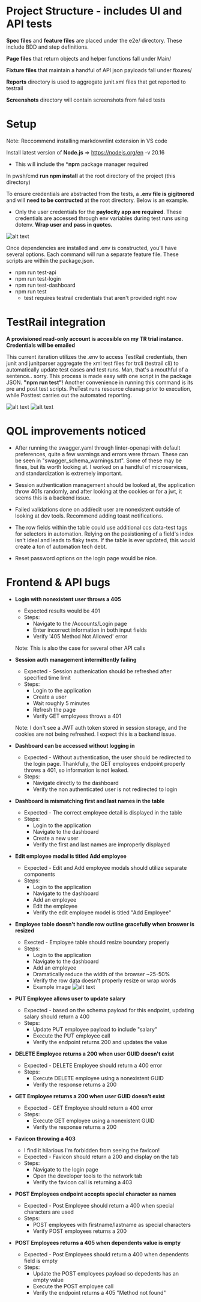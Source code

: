 # Project Structure - includes UI and API tests

**Spec files** and **feature files** are placed under the e2e/ directory. These include BDD and step definitions.

**Page files** that return objects and helper functions fall under Main/

**Fixture files** that maintain a handful of API json payloads fall under fixures/

**Reports** directory is used to aggregate junit.xml files that get reported to testrail

**Screenshots** directory will contain screenshots from failed tests

# Setup 
Note: Reccommend installing markdownlint extension in VS code

Install latest version of **Node.js** => https://nodejs.org/en -v 20.16
- This will include the ***npm** package manager required 

In pwsh/cmd **run npm install** at the root directory of the project (this directory)

To ensure credentials are abstracted from the tests, a **.env file is gigitnored** and will **need to be contructed** at the root directory. Below is an example.

- Only the user credentials for the **paylocity app are required**. These credentials are accessed through env variables during test runs using dotenv. **Wrap user and pass in quotes.** 
            
![alt text](image.png)

Once dependencies are installed and .env is constructed, you'll have several options. Each command will run a separate feature file. These scripts are within the package.json.

- npm run test-api
- npm run test-login
- npm run test-dashboard
- npm run test 
    - test requires testrail credentials that aren't provided right now


# TestRail integration
**A provisioned read-only account is accesible on my TR trial instance. Credentials will be emailed**

This current iteration utilizes the .env to access TestRail credentials, then junit and junitparser aggregate the xml test files for trcli (testrail cli) to automatically update test cases and test runs. Man, that's a mouthful of a sentence.. sorry. This process is made easy with one script in the package JSON. **"npm run test"**! Another convenience in running this command is its pre and post test scripts. PreTest runs resource cleanup prior to execution, while Posttest carries out the automated reporting.

![alt text](image-4.png)
![alt text](image-3.png)

# QOL improvements noticed

- After running the swagger.yaml through linter-openapi with default preferences, quite a few warnings and errors were thrown. These can be seen in "swagger_schema_warnings.txt". Some of these may be fines, but its worth looking at. I worked on a handful of microservices, and standardization is extremely important. 

- Session authentication management should be looked at, the application throw 401s randomly, and after looking at the cookies or for a jwt, it seems this is a backend issue. 

- Failed validations done on add/edit user are nonexistent outside of looking at dev tools. Recommend adding toast notifications.

- The row fields within the table could use additional ccs data-test tags for selectors in automation. Relying on the posistioning of a field's index isn't ideal and leads to flaky tests. If the table is ever updated, this would create a ton of automation tech debt. 

- Reset password options on the login page would be nice. 

# Frontend & API bugs

- **Login with nonexistent user throws a 405**
    - Expected results would be 401
    - Steps:
        - Navigate to the /Accounts/Login page
        - Enter incorrect information in both input fields
        - Verify '405 Method Not Allowed' error 
    
    Note: This is also the case for several other API calls 

- **Session auth management intermittently failing** 
    - Expected - Session authenication should be refreshed after specified time limit
    - Steps:
        - Login to the application 
        - Create a user
        - Wait roughly 5 minutes
        - Refresh the page
        - Verify GET employees throws a 401

    Note: I don't see a JWT auth token stored in session storage, and the cookies are not being refreshed. I expect this is a backend issue. 

- **Dashboard can be accessed without logging in** 
    - Expected - Without authentication, the user should be redirected to the login page. Thankfully, the GET employees endpoint properly throws a 401, so information is not leaked.  
    - Steps:
        - Navigate directly to the dashboard
        - Verify the non authenticated user is not redirected to login

- **Dashboard is mismatching first and last names in the table**
    - Expected - The correct employee detail is displayed in the table
    - Steps:
        - Login to the application
        - Navigate to the dashboard
        - Create a new user 
        - Verify the first and last names are improperly displayed

- **Edit employee modal is titled Add employee**
    - Expected - Edit and Add employee modals should utilize separate components 
    - Steps:
        - Login to the application
        - Navigate to the dashboard
        - Add an employee
        - Edit the employee
        - Verify the edit employee model is titled "Add Employee"

- **Employee table doesn't handle row outline gracefully when broswer is resized**
    - Exected - Employee table should resize boundary properly 
    - Steps:
        - Login to the application 
        - Navigate to the dashboard
        - Add an employee
        - Dramatically reduce the width of the browser ~25-50%
        - Verify the row data doesn't properly resize or wrap words
        - Example image
![alt text](image-1.png)

- **PUT Employee allows user to update salary**
    - Expected - based on the schema payload for this endpoint, updating salary should return a 400
    - Steps:
        - Update PUT employee payload to include "salary"
        - Execute the PUT employee call
        - Verify the endpoint returns 200 and updates the value

- **DELETE Employee returns a 200 when user GUID doesn't exist**
    - Expected - DELETE Employee should return a 400 error 
    - Steps:
        - Execute DELETE employee using a nonexistent GUID
        - Verify the response returns a 200 

- **GET Employee returns a 200 when user GUID doesn't exist**
    - Expected - GET Employee should return a 400 error
    - Steps:
        - Execute GET employee using a nonexistent GUID
        - Verify the response returns a 200 

- **Favicon throwing a 403**
    - I find it hilarious I'm forbidden from seeing the favicon!
    - Expected - Favicon should return a 200 and display on the tab
    - Steps:
        - Navigate to the login page
        - Open the developer tools to the network tab
        - Verify the favicon call is returning a 403

- **POST Employees endpoint accepts special character as names**
    - Expected - Post Employee should return a 400 when special characters are used
    - Steps:
        - POST employees with firstname/lastname as special characters 
        - Verify POST employees returns a 200 

- **POST Employees returns a 405 when dependents value is empty**
    - Expected - Post Employees should return a 400 when dependents field is empty
    - Steps:
        - Update the POST employees payload so depedents has an empty value
        - Execute the POST employee call 
        - Verify the endpoint returns a 405 "Method not found"

